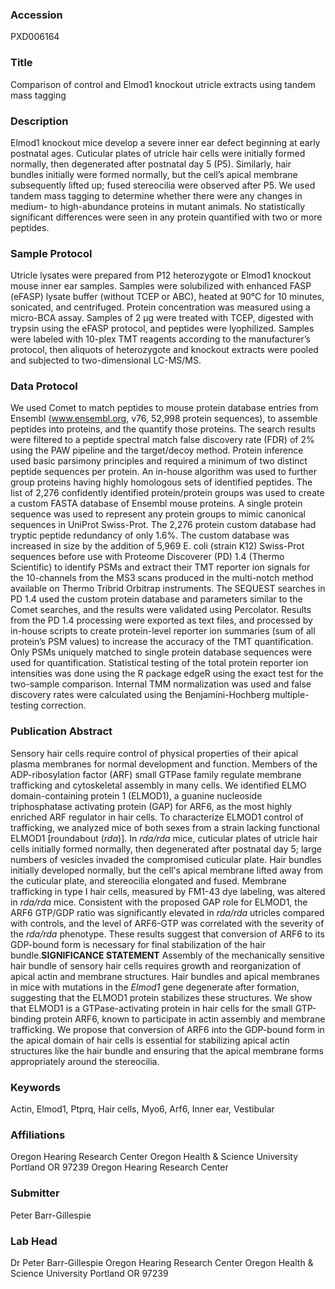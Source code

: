 ### Accession
PXD006164

### Title
Comparison of control and Elmod1 knockout utricle extracts using tandem mass tagging

### Description
Elmod1 knockout mice develop a severe inner ear defect beginning at early postnatal ages. Cuticular plates of utricle hair cells were initially formed normally, then degenerated after postnatal day 5 (P5). Similarly, hair bundles initially were formed normally, but the cell’s apical membrane subsequently lifted up; fused stereocilia were observed after P5. We used tandem mass tagging to determine whether there were any changes in medium- to high-abundance proteins in mutant animals. No statistically significant differences were seen in any protein quantified with two or more peptides.

### Sample Protocol
Utricle lysates were prepared from P12 heterozygote or Elmod1 knockout mouse inner ear samples. Samples were solubilized with enhanced FASP (eFASP) lysate buffer (without TCEP or ABC), heated at 90°C for 10 minutes, sonicated, and centrifuged. Protein concentration was measured using a micro-BCA assay. Samples of 2 µg were treated with TCEP, digested with trypsin using the eFASP protocol, and peptides were lyophilized. Samples were labeled with 10-plex TMT reagents according to the manufacturer’s protocol, then aliquots of heterozygote and knockout extracts were pooled and subjected to two-dimensional LC-MS/MS.

### Data Protocol
We used Comet to match peptides to mouse protein database entries from Ensembl (www.ensembl.org, v76, 52,998 protein sequences), to assemble peptides into proteins, and the quantify those proteins. The search results were filtered to a peptide spectral match false discovery rate (FDR) of 2% using the PAW pipeline and the target/decoy method. Protein inference used basic parsimony principles and required a minimum of two distinct peptide sequences per protein. An in-house algorithm was used to further group proteins having highly homologous sets of identified peptides. The list of 2,276 confidently identified protein/protein groups was used to create a custom FASTA database of Ensembl mouse proteins. A single protein sequence was used to represent any protein groups to mimic canonical sequences in UniProt Swiss-Prot. The 2,276 protein custom database had tryptic peptide redundancy of only 1.6%. The custom database was increased in size by the addition of 5,969 E. coli (strain K12) Swiss-Prot sequences before use with Proteome Discoverer (PD) 1.4 (Thermo Scientific) to identify PSMs and extract their TMT reporter ion signals for the 10-channels from the MS3 scans produced in the multi-notch method available on Thermo Tribrid Orbitrap instruments. The SEQUEST searches in PD 1.4 used the custom protein database and parameters similar to the Comet searches, and the results were validated using Percolator. Results from the PD 1.4 processing were exported as text files, and processed by in-house scripts to create protein-level reporter ion summaries (sum of all protein’s PSM values) to increase the accuracy of the TMT quantification. Only PSMs uniquely matched to single protein database sequences were used for quantification. Statistical testing of the total protein reporter ion intensities was done using the R package edgeR using the exact test for the two-sample comparison. Internal TMM normalization was used and false discovery rates were calculated using the Benjamini-Hochberg multiple-testing correction.

### Publication Abstract
Sensory hair cells require control of physical properties of their apical plasma membranes for normal development and function. Members of the ADP-ribosylation factor (ARF) small GTPase family regulate membrane trafficking and cytoskeletal assembly in many cells. We identified ELMO domain-containing protein 1 (ELMOD1), a guanine nucleoside triphosphatase activating protein (GAP) for ARF6, as the most highly enriched ARF regulator in hair cells. To characterize ELMOD1 control of trafficking, we analyzed mice of both sexes from a strain lacking functional ELMOD1 [roundabout (<i>rda</i>)]. In <i>rda/rda</i> mice, cuticular plates of utricle hair cells initially formed normally, then degenerated after postnatal day 5; large numbers of vesicles invaded the compromised cuticular plate. Hair bundles initially developed normally, but the cell's apical membrane lifted away from the cuticular plate, and stereocilia elongated and fused. Membrane trafficking in type I hair cells, measured by FM1-43 dye labeling, was altered in <i>rda/rda</i> mice. Consistent with the proposed GAP role for ELMOD1, the ARF6 GTP/GDP ratio was significantly elevated in <i>rda/rda</i> utricles compared with controls, and the level of ARF6-GTP was correlated with the severity of the <i>rda/rda</i> phenotype. These results suggest that conversion of ARF6 to its GDP-bound form is necessary for final stabilization of the hair bundle.<b>SIGNIFICANCE STATEMENT</b> Assembly of the mechanically sensitive hair bundle of sensory hair cells requires growth and reorganization of apical actin and membrane structures. Hair bundles and apical membranes in mice with mutations in the <i>Elmod1</i> gene degenerate after formation, suggesting that the ELMOD1 protein stabilizes these structures. We show that ELMOD1 is a GTPase-activating protein in hair cells for the small GTP-binding protein ARF6, known to participate in actin assembly and membrane trafficking. We propose that conversion of ARF6 into the GDP-bound form in the apical domain of hair cells is essential for stabilizing apical actin structures like the hair bundle and ensuring that the apical membrane forms appropriately around the stereocilia.

### Keywords
Actin, Elmod1, Ptprq, Hair cells, Myo6, Arf6, Inner ear, Vestibular

### Affiliations
Oregon Hearing Research Center Oregon Health & Science University Portland  OR  97239
Oregon Hearing Research Center

### Submitter
Peter Barr-Gillespie

### Lab Head
Dr Peter Barr-Gillespie
Oregon Hearing Research Center Oregon Health & Science University Portland  OR  97239


